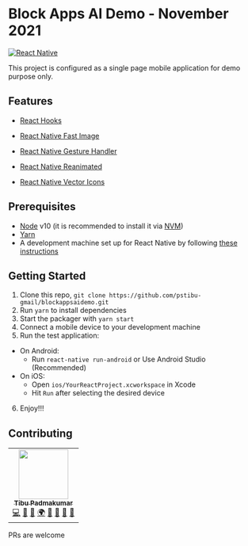 # Block Apps AI Demo - November 2021

[![React Native](https://img.shields.io/badge/React%20Native-v0.64.2-green.svg)](https://facebook.github.io/react-native/)

This project is configured as a single page mobile application for demo purpose only.

</p>

## Features

- [React Hooks](https://reactjs.org/docs/hooks-intro.html)
- [React Native Fast Image](https://github.com/DylanVann/react-native-fast-image)
- [React Native Gesture Handler](https://github.com/kmagiera/react-native-gesture-handler)
- [React Native Reanimated](https://github.com/software-mansion/react-native-reanimated)

- [React Native Vector Icons](https://github.com/oblador/react-native-vector-icons)

## Prerequisites

- [Node](https://nodejs.org) v10 (it is recommended to install it via [NVM](https://github.com/creationix/nvm))
- [Yarn](https://yarnpkg.com/)
- A development machine set up for React Native by following [these instructions](https://facebook.github.io/react-native/docs/getting-started.html)

## Getting Started

1. Clone this repo, `git clone https://github.com/pstibu-gmail/blockappsaidemo.git`
2. Run `yarn` to install dependencies
3. Start the packager with `yarn start`
4. Connect a mobile device to your development machine
5. Run the test application:

- On Android:
  - Run `react-native run-android` or Use Android Studio (Recommended)
- On iOS:
  - Open `ios/YourReactProject.xcworkspace` in Xcode
  - Hit `Run` after selecting the desired device

6. Enjoy!!!

## Contributing

<table>
  <tr>
    <td align="center"><a href="https://github.com/pstibu-gmail"><img src="https://avatars.githubusercontent.com/u/43640110?v=3?s=100" width="100px;" alt=""/><br /><sub><b>Tibu Padmakumar</b></sub></a><br /> <a href="https://github.com/pstibu-gmail/blockappsaidemo/commits?author=pstibu-gmail" title="Code">💻</a> <a href="https://github.com/pstibu-gmail/blockappsaidemo/commits?author=pstibu-gmail" title="Documentation">📖</a> <a href="https://github.com/pstibu-gmail/blockappsaidemo/pulls?q=is%3Apr+reviewed-by%3Apstibu-gmail" title="Reviewed Pull Requests">👀</a> <a href="#translation-pstibu-gmail" title="Translation">🌍</a> <a href="#talk-pstibu-gmail" title="Talks">📢</a> <a href="#question-pstibu-gmail" title="Answering Questions">💬</a> <a href="#tool-pstibu-gmail" title="Tools">🔧</a> <a href="#maintenance-pstibu-gmail" title="Maintenance">🚧</a></td>
  </tr>
 </table>
PRs are welcome
